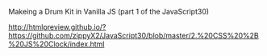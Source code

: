 Makeing a Drum Kit in Vanilla JS (part 1 of the JavaScript30)

http://htmlpreview.github.io/?https://github.com/zippyX2/JavaScript30/blob/master/2.%20CSS%20%2B%20JS%20Clock/index.html
